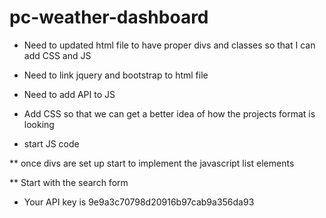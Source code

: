 # pc-weather-dashboard

* Need to updated html file to have proper divs and classes so that I can add CSS and JS 

* Need to link jquery and bootstrap to html file 

* Need to add API to JS

* Add CSS so that we can get a better idea of how the projects format is looking

* start JS code

** once divs are set up start to implement the javascript list elements

** Start with the search form 

* Your API key is 9e9a3c70798d20916b97cab9a356da93